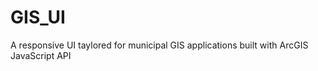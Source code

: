 GIS_UI
======

A responsive UI taylored for municipal GIS applications built with ArcGIS JavaScript API
